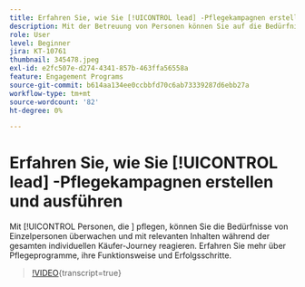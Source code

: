 ```yaml
---
title: Erfahren Sie, wie Sie [!UICONTROL lead] -Pflegekampagnen erstellen und ausführen
description: Mit der Betreuung von Personen können Sie auf die Bedürfnisse von Einzelpersonen hören und mit relevanten Inhalten während ihrer individuellen Käufer-Journey reagieren. Erfahren Sie mehr über Pflegeprogramme, ihre Funktionsweise und Erfolgsschritte.
role: User
level: Beginner
jira: KT-10761
thumbnail: 345478.jpeg
exl-id: e2fc507e-d274-4341-857b-463ffa56558a
feature: Engagement Programs
source-git-commit: b614aa134ee0ccbbfd70c6ab73339287d6ebb27a
workflow-type: tm+mt
source-wordcount: '82'
ht-degree: 0%

---
```


# Erfahren Sie, wie Sie [!UICONTROL lead] -Pflegekampagnen erstellen und ausführen

Mit [!UICONTROL Personen, die ] pflegen, können Sie die Bedürfnisse von Einzelpersonen überwachen und mit relevanten Inhalten während der gesamten individuellen Käufer-Journey reagieren. Erfahren Sie mehr über Pflegeprogramme, ihre Funktionsweise und Erfolgsschritte.

>[!VIDEO](https://video.tv.adobe.com/v/345478/?quality=12&learn=on){transcript=true}
